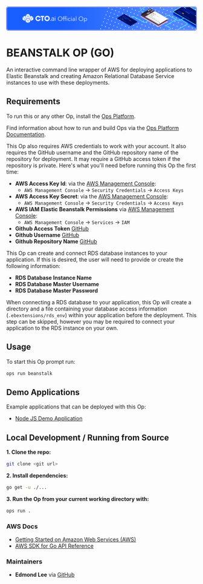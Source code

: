 ![](https://raw.githubusercontent.com/cto-ai/aws/master/assets/banner.png)

# BEANSTALK OP (GO)

An interactive command line wrapper of AWS for deploying applications to Elastic Beanstalk and creating Amazon Relational Database Service instances to use with these deployments. 

## Requirements

To run this or any other Op, install the [Ops Platform](https://cto.ai/platform).

Find information about how to run and build Ops via the [Ops Platform Documentation](https://cto.ai/docs/overview).

This Op also requires AWS credentials to work with your account. It also requires the GitHub username and the GitHub repository name of the repository for deployment. It may require a GitHub access token if the repository is private. Here's what you'll need before running this Op the first time:

- **AWS Access Key Id**: via the [AWS Management Console](https://console.aws.amazon.com/):
  - `AWS Management Console` -> `Security Credentials` -> `Access Keys`
- **AWS Access Key Secret**: via the [AWS Management Console](https://console.aws.amazon.com/):
  - `AWS Management Console` -> `Security Credentials` -> `Access Keys`
- **AWS IAM Elastic Beanstalk Permissions** via [AWS Management Console](https://console.aws.amazon.com/):
  - `AWS Management Console` -> `Services` -> `IAM`
- **Github Access Token** [GitHub](https://help.github.com/en/github/authenticating-to-github/creating-a-personal-access-token-for-the-command-line)
- **Github Username** [GitHub](https://help.github.com/en/github/setting-up-and-managing-your-github-user-account/remembering-your-github-username-or-email)
- **Github Repository Name** [GitHub](https://help.github.com/en/github/getting-started-with-github/create-a-repo)

This Op can create and connect RDS database instances to your application. If this is desired, the user will need to provide or create the following information:

- **RDS Database Instance Name** 
- **RDS Database Master Username** 
- **RDS Database Master Password** 

When connecting a RDS database to your application, this Op will create a directory and a file containing your database access information (`.ebextensions/rds_env`) within your application before the deployment. This step can be skipped, however you may be required to connect your application to the RDS instance on your own. 

## Usage

To start this Op prompt run:

```bash
ops run beanstalk
```

## Demo Applications

Example applications that can be deployed with this Op:

- [Node JS Demo Application](https://github.com/eddingston/ops-beanstalk-node-demo)

## Local Development / Running from Source

**1. Clone the repo:**

```bash
git clone <git url>
```

**2. Install dependencies:**

```bash
go get -u ./...
```

**3. Run the Op from your current working directory with:**

```bash
ops run .
```

### AWS Docs

- [Getting Started on Amazon Web Services (AWS)](https://aws.amazon.com/getting-started/)
- [AWS SDK for Go API Reference](https://docs.aws.amazon.com/sdk-for-go/api/)

### Maintainers

- **Edmond Lee** via [GitHub](https://github.com/eddingston)